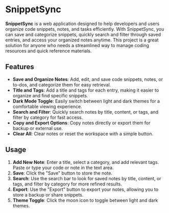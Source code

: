 # SnippetSync

**SnippetSync** is a web application designed to help developers and users organize code snippets, notes, and tasks efficiently. With SnippetSync, you can save and categorize snippets, quickly search and filter through saved entries, and access your organized notes anytime. This project is a great solution for anyone who needs a streamlined way to manage coding resources and quick reference materials.

## Features

- **Save and Organize Notes**: Add, edit, and save code snippets, notes, or to-dos, and categorize them for easy retrieval.
- **Title and Tags**: Add a title and tags for each entry, making it easier to organize and find specific snippets.
- **Dark Mode Toggle**: Easily switch between light and dark themes for a comfortable viewing experience.
- **Search and Filter**: Quickly search notes by title, content, or tags, and filter by category for fast access.
- **Copy and Export Options**: Copy notes directly or export them for backup or external use.
- **Clear All**: Clear notes or reset the workspace with a simple button.

## Usage

1. **Add New Note**: Enter a title, select a category, and add relevant tags. Paste or type your code or note in the text area.
2. **Save**: Click the "Save" button to store the note.
3. **Search**: Use the search bar to look for saved notes by title, content, or tags, and filter by category for more refined results.
4. **Export**: Use the "Export" button to export your notes, allowing you to store a backup or share snippets.
5. **Theme Toggle**: Click the moon icon to toggle between light and dark themes.
